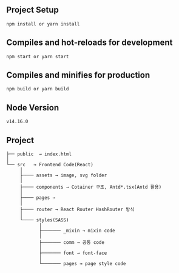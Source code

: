 ## Project Setup
```
npm install or yarn install
```

## Compiles and hot-reloads for development
```
npm start or yarn start
```

## Compiles and minifies for production
```
npm build or yarn build
```

## Node Version
```
v14.16.0
```


## Project 
```
├── public  → index.html 
│
└── src   → Frontend Code(React)
     │
     ├──── assets → image, svg folder
     │ 
     ├──── components → Cotainer 구조, Antd*.tsx(Antd 활용)
     │
     ├──── pages → 
     │
     ├──── router → React Router HashRouter 방식
     │
     └──── styles(SASS)
            │
            ├─────── _mixin → mixin code
            │
            ├─────── comm → 공통 code
            │                
            ├─────── font → font-face
            │                
            └─────── pages → page style code
```

